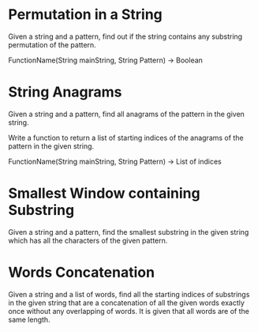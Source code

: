 # Permutation in a String

Given a string and a pattern, find out if the string contains any substring permutation of the pattern.

FunctionName(String mainString, String Pattern) -> Boolean

# String Anagrams

Given a string and a pattern, find all anagrams of the pattern in the given string.

Write a function to return a list of starting indices of the anagrams of the pattern in the given string.

FunctionName(String mainString, String Pattern) -> List of indices

# Smallest Window containing Substring

Given a string and a pattern, find the smallest substring in the given string which has all the characters of the given pattern.


# Words Concatenation

Given a string and a list of words, find all the starting indices of substrings in the given string that are a concatenation of all the given words exactly once without any overlapping of words. It is given that all words are of the same length.

